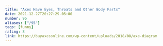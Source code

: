 ```yaml
---
title: "Axes Have Eyes, Throats and Other Body Parts"
date: 2021-12-27T20:27:29-05:00
number: 95
aliases: ["/95"]
tags: [funny]
rating: 8
link: https://buyaxesonline.com/wp-content/uploads/2018/08/axe-diagram-complete-min.jpg
---
```


